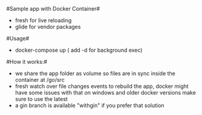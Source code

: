 #Sample app with Docker Container#
 - fresh for live reloading
 - glide for vendor packages

#Usage#
- docker-compose up ( add -d for background exec)

#How it works:#
 - we share the app folder as volume so files are in sync inside the container at /go/src
 - fresh watch over file changes events to rebuild the app, docker might have some issues with that on windows and older docker versions make sure to use the latest
 - a gin branch is available "withgin" if you prefer that solution
